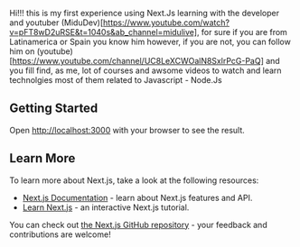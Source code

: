 Hi!!! this is my first experience using Next.Js learning with the developer and youtuber (MiduDev)[https://www.youtube.com/watch?v=pFT8wD2uRSE&t=1040s&ab_channel=midulive], for sure if you are from Latinamerica or Spain you know him however, if you are not, you can follow him on (youtube)[https://www.youtube.com/channel/UC8LeXCWOalN8SxlrPcG-PaQ] and you fill find, as me, lot of courses and awsome videos to watch and learn technolgies most of them related to Javascript - Node.Js

## Getting Started

Open [http://localhost:3000](http://localhost:3000) with your browser to see the result.

## Learn More

To learn more about Next.js, take a look at the following resources:

- [Next.js Documentation](https://nextjs.org/docs) - learn about Next.js features and API.
- [Learn Next.js](https://nextjs.org/learn) - an interactive Next.js tutorial.

You can check out [the Next.js GitHub repository](https://github.com/vercel/next.js/) - your feedback and contributions are welcome!